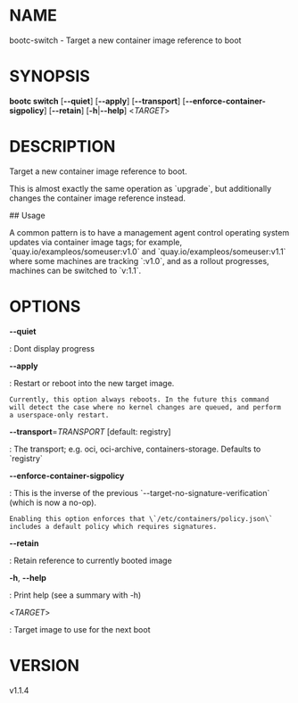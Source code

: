 # NAME

bootc-switch - Target a new container image reference to boot

# SYNOPSIS

**bootc switch** \[**\--quiet**\] \[**\--apply**\] \[**\--transport**\]
\[**\--enforce-container-sigpolicy**\] \[**\--retain**\]
\[**-h**\|**\--help**\] \<*TARGET*\>

# DESCRIPTION

Target a new container image reference to boot.

This is almost exactly the same operation as \`upgrade\`, but
additionally changes the container image reference instead.

\## Usage

A common pattern is to have a management agent control operating system
updates via container image tags; for example,
\`quay.io/exampleos/someuser:v1.0\` and
\`quay.io/exampleos/someuser:v1.1\` where some machines are tracking
\`:v1.0\`, and as a rollout progresses, machines can be switched to
\`v:1.1\`.

# OPTIONS

**\--quiet**

:   Dont display progress

**\--apply**

:   Restart or reboot into the new target image.

    Currently, this option always reboots. In the future this command
    will detect the case where no kernel changes are queued, and perform
    a userspace-only restart.

**\--transport**=*TRANSPORT* \[default: registry\]

:   The transport; e.g. oci, oci-archive, containers-storage. Defaults
    to \`registry\`

**\--enforce-container-sigpolicy**

:   This is the inverse of the previous
    \`\--target-no-signature-verification\` (which is now a no-op).

    Enabling this option enforces that \`/etc/containers/policy.json\`
    includes a default policy which requires signatures.

**\--retain**

:   Retain reference to currently booted image

**-h**, **\--help**

:   Print help (see a summary with -h)

\<*TARGET*\>

:   Target image to use for the next boot

# VERSION

v1.1.4
